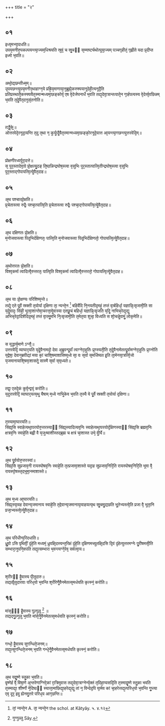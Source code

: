 +++
title = "२"

+++
## ०१
इध्य᳘मभ्या᳘दधति॥  
उपय᳘मनीरु᳘पकल्पयन्त्या᳘ज्यम᳘धिश्रयति स्रुवं᳘ च स्रु᳘चᳫं स᳘म्मार्ष्ट्यथोत्पूया᳘ज्यम् पञ्चगृहीतं᳘ गृह्णीते यदा प्र᳘दीप्त इध्मो भ᳘वति॥  
## ०२
अथो᳘द्यछन्तीध्म᳘म्॥  
उ᳘पयछन्त्युपय᳘मनीर᳘थाहाग्न᳘ये प्रह्रि᳘य᳘माणाया᳘नुब्रूह्ये᳘कस्फ्ययानूदेही᳘त्यनूदै᳘ति प्रतिप्रस्थातै᳘कस्फ्ययैत᳘स्मान्मध्यमा᳘छङ्कोर्य᳘ एष वे᳘देर्जघनार्धे भ᳘वति तद्य᳘देवा᳘त्रान्तःपाते᳘न गा᳘र्हपत्यस्य वे᳘देर्व्य᳘वछिन्नम् भ᳘वति त᳘देॗवैत᳘दनुसं᳘तनोति॥  
## ०३
तद्धै᳘के᳟᳟॥  
ओत्तरवेदे᳘रनूदा᳘यन्ति त᳘दु त᳘था न᳘ कुर्याॗदैॗवैत᳘स्मान्मध्यमा᳘छङ्को᳘रनूदे᳘यात्त आ᳘यन्त्या᳘गछन्त्युत्तरवेदि᳘म्॥  
## ०४
प्रोक्षणीरध्वर्युरा᳘दत्ते॥  
स᳘ पुर᳘स्तादेवा᳘ग्रे प्रो᳘क्षत्यु᳘दङ् ति᳘ष्ठन्निन्द्रघोष᳘स्त्वा व᳘सुभिः पुर᳘स्तात्पात्वि᳘तीन्द्रघोष᳘स्त्वा व᳘सुभिः पुर᳘स्ताद्गोपायत्वि᳘त्येॗवैत᳘दाह॥  
## ०५
अ᳘थ पश्चात्प्रो᳘क्षति॥  
प्र᳘चेतास्त्वा रुद्रैः᳘ पश्चा᳘त्पात्वि᳘ति प्र᳘चेतास्त्वा रुद्रैः᳘ पश्चा᳘द्गोपायत्वि᳘त्येॗवैत᳘दाह॥  
## ०६
अ᳘थ दक्षिणतः प्रो᳘क्षति॥  
म᳘नोजवास्त्वा पितृ᳘भिर्दक्षिणतः᳘ पात्वि᳘ति म᳘नोजवास्त्वा पितृ᳘भिर्दक्षिणतो᳘ गोपायत्वि᳘त्येॗवैत᳘दाह॥  
## ०७
अ᳘थोत्तरतः प्रो᳘क्षति॥  
विश्व᳘कर्मा त्वादित्यै᳘रुत्तरतः᳘ पात्वि᳘ति विश्व᳘कर्मा त्वादित्यै᳘रुत्तरतो᳘ गोपायत्वि᳘त्येॗवैत᳘दाह॥  
## ०८
अ᳘थ याः प्रो᳘क्षण्यः परिशिष्य᳘न्ते॥  
तद्ये᳘ एते पू᳘र्वे स्रक्ती त᳘योर्या द᳘क्षिणा ता᳘ न्यन्ते᳘न [^1] बहिर्वेदि नि᳘नयतीद᳘महं᳘ तप्तं वा᳘र्बहिर्धा᳘ यज्ञान्निः᳘सृजामी᳘ति सा य᳘देॗवादः᳘ सिंही᳘ भूत्वा᳘शान्तेवा᳘चरत्ता᳘मेॗवास्या एतछु᳘चं बहिर्धा᳘ यज्ञान्निः᳘सृजति य᳘दिॗ नाभिच᳘रेद्य᳘द्यु अभिच᳘रेदा᳘दिशेदिद᳘महं᳘ तप्तं वा᳘रमु᳘मभि निः᳘सृजामी᳘ति त᳘मेत᳘या शुचा᳘ विध्यति स शो᳘चन्नेॗवामुं᳘ लोक᳘मेति॥  

[^1]: तां᳘ न्यन्ते᳘न A. ता᳘ न्यन्ते᳘न the schol. at Kâtyây. ५. ४.१२ 

## ०९
स य᳘द्धार्य᳘माणे ऽग्नौ᳟॥  
उत्तरवेदिं᳘ व्याघार᳘यति य᳘देॗवैनामदो᳘ देवा अ᳘ब्रुवन्पू᳘र्वां त्वाग्नेरा᳘हुतिः प्रा᳘प्स्यती᳘ति त᳘देॗवैनामेतत्पू᳘र्वामग्नेरा᳘हुतिः प्रा᳘प्नोति य᳘द्वेषा᳘ देवान᳘ब्रवीद्यां मया कां᳘ चाशि᳘षमाशासिष्य᳘ध्वे सा᳘ वः स᳘र्वा स᳘मर्धिष्यत इ᳘ति ता᳘मेनया᳘त्रर्त्वि᳘जो य᳘जमानायाशि᳘षमा᳘शासतेॗ सास्मै स᳘र्वा स᳘मृध्यते॥  
## १०
तद्वा᳘ एतदे᳘कं कुर्व᳘न्द्वयं᳘ करोति॥  
य᳘दुत्तरवेदिं᳘ व्याघार᳘यत्य᳘थॗ यैषाम् म᳘ध्ये नाभिॗकेव भ᳘वति त᳘स्यै ये पू᳘र्वे स्रक्ती त᳘योर्या द᳘क्षिणा॥  
## ११
त᳘स्यामा᳘घारयति॥  
सिंह्य᳘सि स्वाहेत्यथा᳘परयोरु᳘त्तरस्याᳫं सिंह्य᳘स्यादित्यव᳘निः स्वाहेत्यथा᳘परयोर्द᳘क्षिणस्याᳫं सिंह्य᳘सि ब्रह्मव᳘निः क्षत्रव᳘निः स्वाहे᳘ति बह्वी वै य᳘जुःष्वाशीस्तद्ब्र᳘ह्म च क्षत्रं चा᳘शास्त उभे᳘ वीॗर्ये॥  
## १२
अ᳘थ पू᳘र्वयोरु᳘त्तरस्यां॥  
सिंह्य᳘सि सुप्रजाव᳘नी रायस्पोषव᳘निः स्वाहे᳘ति त᳘त्प्रजामा᳘शास्ते यदा᳘ह सुप्रजाव᳘निरि᳘ति रायस्पोषव᳘निरि᳘ति भूमा वै᳘ रायस्पो᳘षस्त᳘द्भूमा᳘नमाशास्ते॥  
## १३
अ᳘थ म᳘ध्य आ᳘घारयति॥  
सिंह्य᳘स्या᳘वह देवान्य᳘जमानाय स्वाहे᳘ति त᳘द्देवान्य᳘जमानाया᳘वाहयत्य᳘थ स्रु᳘चमु᳘द्यछति भू᳘तेभ्यस्त्वे᳘ति प्रजा वै᳘ भूता᳘नि प्रजा᳘भ्यस्त्वे᳘त्येॗवैत᳘दाह॥  
## १४
अ᳘थ परिधीन्प᳘रिदधाति॥  
ध्रुॗवो ऽसि पृथिवीं᳘ दृंहे᳘ति मध्यमं᳘ ध्रुवक्षि᳘दस्यन्त᳘रिक्षं दृंहे᳘ति द᳘क्षिणमच्युतक्षि᳘दसि दि᳘वं दृंहेत्युत्तरमग्नेः पु᳘रीषमसी᳘ति सम्भारा᳘नुपनि᳘वपति तद्य᳘त्सम्भारा भ᳘वन्त्यग्ने᳘रेव᳘ सर्वत्वा᳘य॥  
## १५
श᳘रीरᳫं हैॗवास्य पी᳘तुदारु॥  
तद्यत्प्रै᳘तुदारवाः परिध᳘यो भ᳘वन्ति श᳘रीरेणैॗवैनमेतत्स᳘मर्धयति कृत्स्नं᳘ करोति॥  
## १६
मांस᳘ᳫं᳘ हैॗवास्य गु᳘ल्गुलु [^2] ॥  
तद्यद्गु᳘ल्गुलु भ᳘वति मांसे᳘नैॗवैनमेतत्स᳘मर्धयति कृत्स्नं᳘ करोति॥  

[^2]: गुग्गुल्लु Sây. 

## १७
गन्धो᳘ हैॗवास्य सुगन्धिते᳘जनम्॥  
तद्य᳘त्सुगन्धिते᳘जनम् भ᳘वति गन्धे᳘नैॗवैनमेतत्स᳘मर्धयति कृत्स्नं᳘ करोति॥  
## १८
अ᳘थ यद्वृ᳘ष्णे स्तु᳘का भ᳘वति॥  
वृ᳘ष्णेर्ह वै᳘ विषा᳘णे अ᳘न्तरेणाग्निरे᳘कां रा᳘त्रिमुवास तद्य᳘देवा᳘त्राग्नेर्न्य᳘क्तं त᳘दिहा᳘प्यसदि᳘ति त᳘स्माद्वृ᳘ष्णे स्तु᳘का भवति त᳘स्माद्या᳘ शीर्ष्णो ने᳘दिष्ठᳫं स्यात्ता᳘माछिद्या᳘हरेद्य᳘द्यु तां न᳘ विन्देद᳘पि या᳘मेव कां चा᳘हरेत्तद्य᳘त्परिध᳘यो भ᳘वन्ति गु᳘प्त्या एव᳘ दूर᳘ इवॗ ह्येनमु᳘त्तरे परिध᳘य आग᳘छन्ति॥  